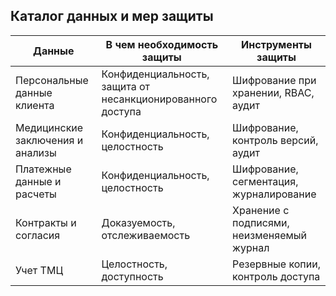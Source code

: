 ## Каталог данных и мер защиты

| Данные | В чем необходимость защиты | Инструменты защиты |
| --- | --- | --- |
| Персональные данные клиента | Конфиденциальность, защита от несанкционированного доступа | Шифрование при хранении, RBAC, аудит |
| Медицинские заключения и анализы | Конфиденциальность, целостность | Шифрование, контроль версий, аудит |
| Платежные данные и расчеты | Конфиденциальность, целостность | Шифрование, сегментация, журналирование |
| Контракты и согласия | Доказуемость, отслеживаемость | Хранение с подписями, неизменяемый журнал |
| Учет ТМЦ | Целостность, доступность | Резервные копии, контроль доступа |
